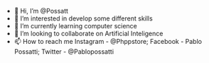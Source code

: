 - 👋 Hi, I’m @Possatt
- 👀 I’m interested in develop some different skills
- 🌱 I’m currently learning computer science
- 💞️ I’m looking to collaborate on Artificial Inteligence
- 📫 How to reach me Instagram - @Phppstore; Facebook - Pablo Possatti; Twitter - @Pablopossatti

<!---
Possatt/Possatt is a ✨ special ✨ repository because its `README.md` (this file) appears on your GitHub profile.
You can click the Preview link to take a look at your changes.
--->
